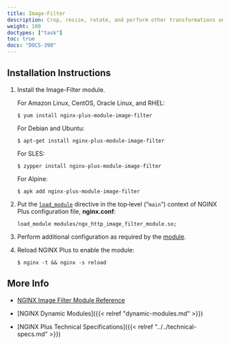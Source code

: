 ```yaml
---
title: Image-Filter
description: Crop, resize, rotate, and perform other transformations on GIF, JPEG, and PNG images, with the Image-Filter dynamic module supported by NGINX, Inc.
weight: 100
doctypes: ["task"]
toc: true
docs: "DOCS-390"
---
```



<span id="install"></span>
## Installation Instructions

1. Install the Image-Filter module.

   For Amazon Linux, CentOS, Oracle Linux, and RHEL:
  
   ```shell
   $ yum install nginx-plus-module-image-filter
   ```
   
   For Debian and Ubuntu:
  
   ```shell
   $ apt-get install nginx-plus-module-image-filter
   ```

   For SLES:
  
   ```shell
   $ zypper install nginx-plus-module-image-filter
   ```

   For Alpine:

   ```shell
   $ apk add nginx-plus-module-image-filter
   ```

2. Put the [`load_module`](https://nginx.org/en/docs/ngx_core_module.html#load_module) directive in the top‑level (“`main`”) context of NGINX Plus configuration file, **nginx.conf**:

   ```nginx
   load_module modules/ngx_http_image_filter_module.so;
   ```

3. Perform additional configuration as required by the [module](https://nginx.org/en/docs/http/ngx_http_image_filter_module.html).

4. Reload NGINX Plus to enable the module:

   ```shell
   $ nginx -t && nginx -s reload
   ```


<span id="info"></span>
## More Info

* [NGINX Image Filter Module Reference](https://nginx.org/en/docs/http/ngx_http_image_filter_module.html)

* [NGINX Dynamic Modules]({{< relref "dynamic-modules.md" >}})

* [NGINX Plus Technical Specifications]({{< relref "../../technical-specs.md" >}})
